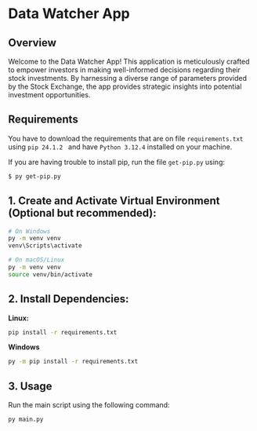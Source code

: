 # Data Watcher App

## Overview

Welcome to the Data Watcher App! This application is meticulously crafted to empower investors in making well-informed decisions regarding their stock investments. By harnessing a diverse range of parameters provided by the Stock Exchange, the app provides strategic insights into potential investment opportunities.

## Requirements

You have to download the requirements that are on file `requirements.txt` using `pip 24.1.2 `  and have `Python 3.12.4` installed on your machine.

If you are having trouble to install pip, run the file `get-pip.py` using:

```bash
$ py get-pip.py
```



## 1. **Create and Activate Virtual Environment (Optional but recommended):**

```bash
# On Windows
py -m venv venv
venv\Scripts\activate

# On macOS/Linux
py -m venv venv
source venv/bin/activate
```

## 2. **Install Dependencies:**

**Linux:**

```bash
pip install -r requirements.txt
```

**Windows**

```bash
py -m pip install -r requirements.txt
```

## 3. Usage

Run the main script using the following command:

```bash
py main.py
```
